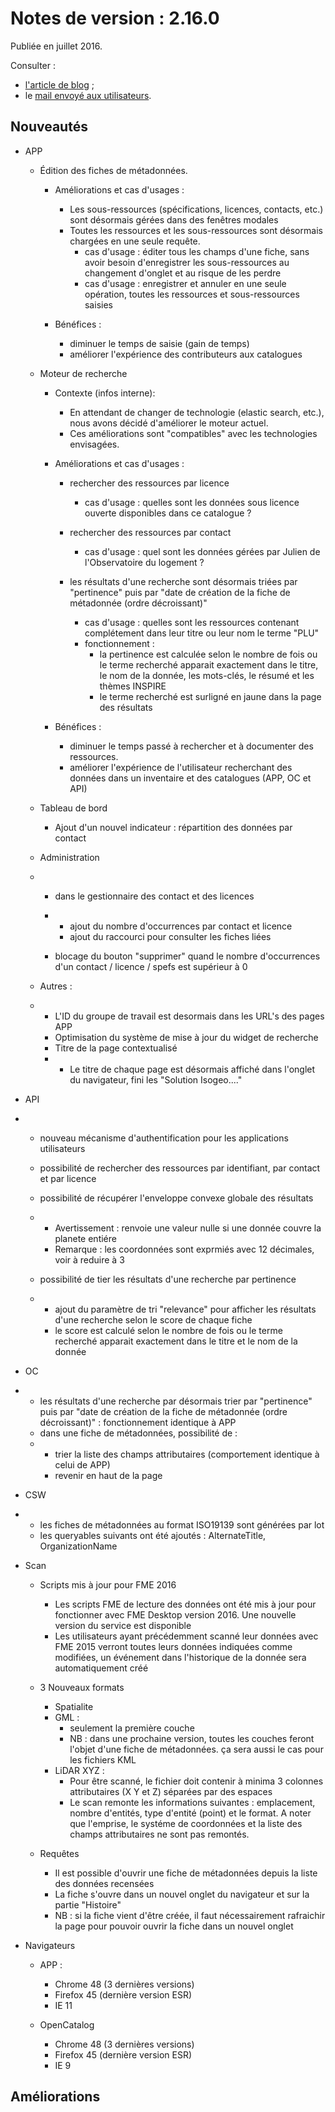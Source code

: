 # Notes de version : 2.16.0

Publiée en juillet 2016.

Consulter :
* [l'article de blog](http://blog.isogeo.com/2016/07/13/isogeo-version-2-16/) ;
* le [mail envoyé aux utilisateurs](http://eepurl.com/b7NoAD).

## Nouveautés

* APP
	* Édition des fiches de métadonnées.
		* Améliorations et cas d'usages :
			* Les sous-ressources (spécifications, licences, contacts, etc.) sont désormais gérées dans des fenêtres modales
			* Toutes les ressources et les sous-ressources sont désormais chargées en une seule requête.
				* cas d'usage : éditer tous les champs d'une fiche, sans avoir besoin d'enregistrer les sous-ressources au changement d'onglet et au risque de les perdre
				* cas d'usage : enregistrer et annuler en une seule opération, toutes les ressources et sous-ressources saisies

		* Bénéfices :
			* diminuer le temps de saisie (gain de temps)
			* améliorer l'expérience des contributeurs aux catalogues

	* Moteur de recherche
		* Contexte (infos interne):
			* En attendant de changer de technologie (elastic search, etc.), nous avons décidé d'améliorer le moteur actuel.
			* Ces améliorations sont "compatibles" avec les technologies envisagées.

		* Améliorations et cas d'usages :
			* rechercher des ressources par licence
				* cas d'usage : quelles sont les données sous licence ouverte disponibles dans ce catalogue ?

			* rechercher des ressources par contact
				* cas d'usage : quel sont les données gérées par Julien de l'Observatoire du logement ?

			* les résultats d'une recherche sont désormais triées par "pertinence" puis par "date de création de la fiche de métadonnée (ordre décroissant)"
				* cas d'usage : quelles sont les ressources contenant complétement dans leur titre ou leur nom le terme "PLU"
				* fonctionnement :
					* la pertinence est calculée selon le nombre de fois ou le terme recherché apparait exactement dans le titre, le nom de la donnée, les mots-clés, le résumé et les thèmes INSPIRE
					* le terme recherché est surligné en jaune dans la page des résultats

		* Bénéfices :
			* diminuer le temps passé à rechercher et à documenter des ressources.
			* améliorer l'expérience de l'utilisateur recherchant des données dans un inventaire et des catalogues (APP, OC et API)

    * Tableau de bord
	    * Ajout d'un nouvel indicateur : répartition des données par contact

	* Administration
	*
		* dans le gestionnaire des contact et des licences
		*
			* ajout du nombre d'occurrences par contact et licence
			* ajout du raccourci pour consulter les fiches liées

		* blocage du bouton "supprimer" quand le nombre d'occurrences d'un contact / licence / spefs est supérieur à 0




	* Autres :
	*
		* L'ID du groupe de travail est desormais dans les URL's des pages APP
		* Optimisation du système de mise à jour du widget de recherche
		* Titre de la page contextualisé
		*
			* Le titre de chaque page est désormais affiché dans l'onglet du navigateur, fini les "Solution Isogeo...."



* API
*
	* nouveau mécanisme d'authentification pour les applications utilisateurs
	* possibilité de rechercher des ressources par identifiant, par contact et par licence
	* possibilité de récupérer l'enveloppe convexe globale des résultats
	*
		* Avertissement : renvoie une valeur nulle si une donnée couvre la planete entiére
		* Remarque : les coordonnées sont exprmiés avec 12 décimales, voir à reduire à 3

	* possibilité de tier les résultats d'une recherche par pertinence
	*
		* ajout du paramètre de tri "relevance" pour afficher les résultats d'une recherche selon le score de chaque fiche
		* le score est calculé selon le nombre de fois ou le terme recherché apparait exactement dans le titre et le nom de la donnée


* OC
*
	* les résultats d'une recherche par désormais trier par "pertinence" puis par "date de création de la fiche de métadonnée (ordre décroissant)" : fonctionnement identique à APP
	* dans une fiche de métadonnées, possibilité de :
	*
		* trier la liste des champs attributaires (comportement identique à celui de APP)
		* revenir en haut de la page


* CSW
*
	* les fiches de métadonnées au format ISO19139 sont générées par lot
	* les queryables suivants ont été ajoutés :  AlternateTitle, OrganizationName





* Scan
	* Scripts mis à jour pour FME 2016
		* Les scripts FME de lecture des données ont été mis à jour pour fonctionner avec FME Desktop version 2016. Une nouvelle version du service est disponible
		* Les utilisateurs ayant précédemment scanné leur données avec FME 2015 verront toutes leurs données indiquées comme modifiées, un événement dans l'historique de la donnée sera automatiquement créé

	* 3 Nouveaux formats
		* Spatialite
		* GML :
			* seulement la première couche
			* NB : dans une prochaine version, toutes les couches feront l'objet d'une fiche de métadonnées. ça sera aussi le cas pour les fichiers KML
		* LiDAR XYZ :
			* Pour être scanné, le fichier doit contenir à minima 3 colonnes attributaires (X Y et Z) séparées par des espaces
			* Le scan remonte les informations suivantes : emplacement, nombre d'entités, type d'entité (point) et le format. A noter que l'emprise, le systéme de coordonnées et la liste des champs attributaires ne sont pas remontés.

	* Requêtes
		* Il est possible d'ouvrir une fiche de métadonnées depuis la liste des données recensées
		* La fiche s'ouvre dans un nouvel onglet du navigateur et sur la partie "Histoire"
		* NB : si la fiche vient d'être créée, il faut nécessairement rafraichir la page pour pouvoir ouvrir la fiche dans un nouvel onglet


* Navigateurs
	* APP :
		* Chrome 48 (3 dernières versions)
		* Firefox 45 (dernière version ESR)
		* IE 11

	* OpenCatalog
		* Chrome 48 (3 dernières versions)
		* Firefox 45 (dernière version ESR)
		* IE 9


## Améliorations



